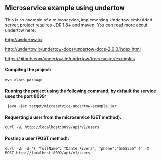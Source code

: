## Microservice example using undertow

This is an example of a microservice, implementing Undertow embedded server, project requires JDK 1.8+ and maven. You can read more about undertow here:

http://undertow.io/

http://undertow.io/undertow-docs/undertow-docs-2.0.0/index.html

https://github.com/undertow-io/undertow/tree/master/examples

#### Compiling the project:
```mvn clean package```

#### Running the project using the following command, by default the service uses the port 8099:
``` java -jar target/micreservice-undertow-example.jar```

#### Requesting a user from the microservice (GET method):
```curl -vL http://localhost:8099/api/v1/users```

#### Posting a user (POST method):
```curl -vL -d '{ "fullName": "Dante Rivera", "phone":"5555555" }' -X POST http://localhost:8099/api/v1/users```